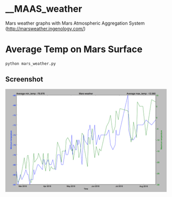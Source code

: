 # __MAAS_weather
Mars weather graphs with Mars Atmospheric Aggregation System (http://marsweather.ingenology.com/)

# Average Temp on Mars Surface
```shell
python mars_weather.py
```

## Screenshot
![Alt text](screenshot.png?raw=True "Graphs")
